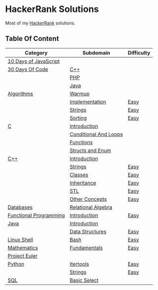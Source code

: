 # HackerRank Solutions

Most of my [HackerRank](https://www.hackerrank.com/wolfthread) solutions.

## Table Of Content

| Category                                         | Subdomain                                           | Difficulty                                       |
| ------------------------------------------------ | --------------------------------------------------- | ------------------------------------------------ |
| [10 Days of JavaScript](10-days-of-javascript)   |                                                     |                                                  |
| [30 Days Of Code](30-days-of-code)               | [C++](30-days-of-code/cpp)                          |                                                  |
|                                                  | [PHP](30-days-of-code/php)                          |                                                  |
|                                                  | [Java](30-days-of-code/java)                        |                                                  |
| [Algorithms](algorithms)                         | [Warmup](algorithms/warmup)                         |                                                  |
|                                                  | [Implementation](algorithms/implementation)         | [Easy](algorithms/implementation/easy)           |
|                                                  | [Strings](algorithms/strings)                       | [Easy](algorithms/strings/easy)                  |
|                                                  | [Sorting](algorithms/sorting)                       | [Easy](algorithms/sorting/easy)                  |
| [C](c)                                           | [Introduction](c/introduction)                      |                                                  |
|                                                  | [Conditional And Loops](c/conditionals-and-loops)   |                                                  |
|                                                  | [Functions](c/functions)                            |                                                  |
|                                                  | [Structs and Enum](c/structs-and-enum)              |                                                  |
| [C++](cpp)                                       | [Introduction](cpp/introduction)                    |                                                  |
|                                                  | [Strings](cpp/strings)                              | [Easy](cpp/strings/easy)                         |
|                                                  | [Classes](cpp/classes)                              | [Easy](cpp/classes/easy)                         |
|                                                  | [Inheritance](cpp/inheritance)                      | [Easy](cpp/inheritance/easy)                     |
|                                                  | [STL](cpp/STL)                                      | [Easy](cpp/STL/easy)                             |
|                                                  | [Other Concepts](cpp/other-concepts)                | [Easy](cpp/other-concepts/easy)                  |
| [Databases](databases)                           | [Relational Algebra](databases/relational-algebra)  |                                                  |
| [Functional Programming](functional-programming) | [Introduction](functional-programming/introduction) | [Easy](functional-programming/introduction/easy) |
| [Java](java)                                     | [Introduction](java/introduction)                   |                                                  |
|                                                  | [Data Structures](java/data-structures)             | [Easy](java/data-structures/easy)                |
| [Linux Shell](linux-shell)                       | [Bash](linux-shell/bash)                            | [Easy](linux-shell/bash/easy)                    |
| [Mathematics](mathematics)                       | [Fundamentals](mathematics/fundamentals)            | [Easy](mathematics/fundamentals/easy)            |
| [Project Euler](project-euler)                   |                                                     |                                                  |
| [Python](python)                                 | [Itertools](python/itertools)                       | [Easy](python/itertools/easy)                    |
|                                                  | [Strings](python/strings)                           | [Easy](python/strings/easy)                      |
| [SQL](sql)                                       | [Basic Select](sql/basic-select)                    |                                                  |
